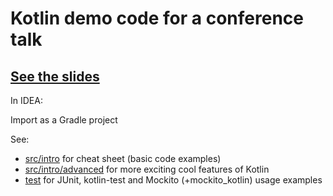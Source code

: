 # Kotlin demo code for a conference talk

## [See the slides](https://docs.google.com/presentation/d/1c2cJEoxWISOxC2rdXjj-VyDrXOT14DW06sQuLt1BIfg)

In IDEA:

Import as a Gradle project

See:

* [src/intro](src/intro) for cheat sheet (basic code examples)
* [src/intro/advanced](src/intro/advanced) for more exciting cool features of Kotlin
* [test](test) for JUnit, kotlin-test and Mockito (+mockito_kotlin) usage examples
 